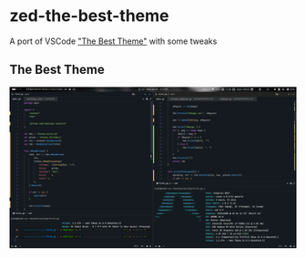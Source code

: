 # zed-the-best-theme

A port of VSCode ["The Best Theme"](https://github.com/jankohlbach/the-best-theme) with some tweaks

## The Best Theme

![the-best-theme](./screenshots/the-best-theme.png)
